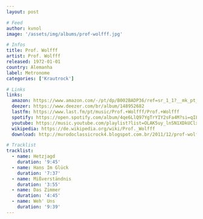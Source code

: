 ```yaml
---
layout: post

# Feed
author: kvnol
image: '/assets/img/albums/prof-wolfff.jpg'

# Infos
title: Prof. Wolfff
artist: Prof. Wolfff
released: 1972-01-01
country: Alemanha
label: Metronome
categories: ['Krautrock']

# Links
links:
  amazon: https://www.amazon.com/-/pt/dp/B002BADP36/ref=sr_1_1?__mk_pt_BR=%C3%85M%C3%85%C5%BD%C3%95%C3%91&dchild=1&keywords=Prof.+Wolfff&qid=1616949767&s=music&sr=1-1
  deezer: https://www.deezer.com/br/album/148952682
  lastfm: https://www.last.fm/pt/music/Prof.+Wolfff/Prof.+Wolfff
  spotify: https://open.spotify.com/album/4qe6LlQ97YgTrYIY2sFa4M?si=qILCrQM2S5KV3KpnrEsrnQ
  youtube: https://music.youtube.com/playlist?list=OLAK5uy_lnSN1XDkUClx_1Pwxn9YkmkmDzJB1Sc1g
  wikipedia: https://de.wikipedia.org/wiki/Prof._Wolfff
  download: http://murodoclassicrock4.blogspot.com.br/2011/12/prof-wolfff-1972.html

# Tracklist
tracklist:
  - name: Hetzjagd
    duration: '9:45'
  - name: Hans Im Glück
    duration: '7:37'
  - name: Mißverständnis
    duration: '3:55'
  - name: Das Zimmer
    duration: '4:45'
  - name: Weh' Uns
    duration: '9:39'
---
```

